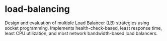 # load-balancing
Design and evaluation of multiple Load Balancer (LB) strategies using socket programming. Implements health-check-based, least response time, least CPU utilization, and most network bandwidth-based load balancers.
